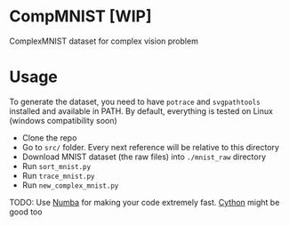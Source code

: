 # CompMNIST [WIP]
ComplexMNIST dataset for complex vision problem

# Usage
To generate the dataset, you need to have `potrace` and `svgpathtools` installed and available in PATH. By default, everything is tested on Linux (windows compatibility soon)
* Clone the repo
* Go to `src/` folder. Every next reference will be relative to this directory
* Download MNIST dataset (the raw files) into `./mnist_raw` directory
* Run `sort_mnist.py`
* Run `trace_mnist.py`
* Run `new_complex_mnist.py`

TODO: Use [Numba](https://www.youtube.com/watch?v=x58W9A2lnQc) for making your code extremely fast. [Cython](https://www.youtube.com/watch?v=8DuyATDaIdM) might be good too
